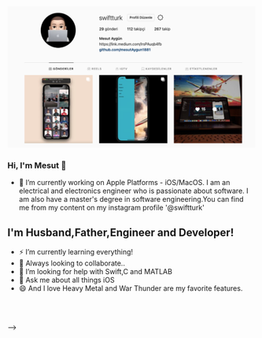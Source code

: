 
![Mesut on instagram profile](https://github.com/mesutAygun1881/mesutAygun1881/blob/main/Ekran%20Resmi%202021-06-28%2012.48.02.png)

### Hi, I'm Mesut 👋

- 🔭 I’m currently working on Apple Platforms - iOS/MacOS. I am an electrical and electronics engineer who is passionate about software. I am also have a master's degree in software engineering.You can find me from my content on my instagram profile '@swiftturk'


##  I'm Husband,Father,Engineer and Developer!
- ⚡ I’m currently learning everything!
- 👯 Always looking to collaborate..
- 🤔 I’m looking for help with Swift,C and MATLAB
- 💬 Ask me about all things iOS
- 😄 And I love Heavy Metal and War Thunder are my favorite features.
<br />
<br ?>

[website]: https://www.linkedin.com/in/mesut-aygün-0a0607198/
[website]: https://twitter.com/messo88374717
[website]: https://www.instagram.com/swiftturk/
[website]: https://www.instagram.com/aygun.mesut/
[website]: https://www.youtube.com/channel/UCW9G4k-u_-JXGbjD6NIKSng
-->
